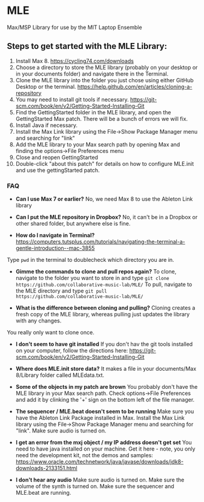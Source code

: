 # MLE
Max/MSP Library for use by the MIT Laptop Ensemble

## Steps to get started with the MLE Library:
1. Install Max 8. https://cycling74.com/downloads
2. Choose a directory to store the MLE library (probably on your desktop or in your documents folder) and navigate there in the Terminal.
3. Clone the MLE library into the folder you just chose using either GitHub Desktop or the terminal. https://help.github.com/en/articles/cloning-a-repository
4. You may need to install git tools if necessary. https://git-scm.com/book/en/v2/Getting-Started-Installing-Git
5. Find the GettingStarted folder in the MLE library, and open the GettingStarted Max patch. There will be a bunch of errors we will fix.
6. Install Java if necessary.
7. Install the Max Link library using the File->Show Package Manager menu and searching for "link"
8. Add the MLE library to your Max search path by opening Max and finding the options->File Preferences menu
9. Close and reopen GettingStarted
9. Double-click "about this patch" for details on how to configure MLE.init and use the gettingStarted patch.

### FAQ
* **Can I use Max 7 or earlier?**
No, we need Max 8 to use the Ableton Link library

* **Can I put the MLE repository in Dropbox?**
No, it can't be in a Dropbox or other shared folder, but anywhere else is fine.

* **How do I navigate in Terminal?**
https://computers.tutsplus.com/tutorials/navigating-the-terminal-a-gentle-introduction--mac-3855

Type `pwd` in the terminal to doublecheck which directory you are in.

* **Gimme the commands to clone and pull repos again?**
To clone, navigate to the folder you want to store in and type `git clone https://github.com/collaborative-music-lab/MLE/`
To pull, navigate to the MLE directory and type `git pull https://github.com/collaborative-music-lab/MLE/`

* **What is the difference between cloning and pulling?**
Cloning creates a fresh copy of the MLE library, whereas pulling just updates the library with any changes.

You really only want to clone once.

* **I don't seem to have git installed**
If you don't hav the git tools installed on your computer, follow the directions here:
https://git-scm.com/book/en/v2/Getting-Started-Installing-Git

* **Where does MLE.init store data?**
It makes a file in your documents/Max 8/Library folder called MLEdata.txt.

* **Some of the objects in my patch are brown**
You probably don't have the MLE library in your Max search path. Check options->File Preferences and add it by clinking the '+' sign on the bottom left of the file manager.

* **The sequencer / MLE.beat doesn't seem to be running**
Make sure you have the Ableton Link Package installed in Max. Install the Max Link library using the File->Show Package Manager menu and searching for "link".
Make sure audio is turned on.

* **I get an error from the mxj object / my IP address doesn't get set**
You need to have java installed on your machine. Get it here - note, you only need the development kit, not the demos and samples:
https://www.oracle.com/technetwork/java/javase/downloads/jdk8-downloads-2133151.html

* **I don't hear any audio**
Make sure audio is turned on.
Make sure the volume of the synth is turned on.
Make sure the sequencer and MLE.beat are running.



